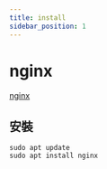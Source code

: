 ```yaml
---
title: install
sidebar_position: 1
---
```


# nginx

[nginx](https://www.nginx.com/)

## 安裝

```
sudo apt update
sudo apt install nginx
```
